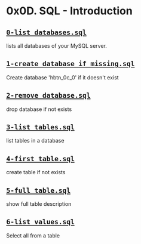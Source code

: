 # 0x0D. SQL - Introduction
 

## [`0-list_databases.sql`](0-list_databases.sql)
lists all databases of your MySQL server.

## [`1-create_database_if_missing.sql`](1-create_database_if_missing.sql)
Create database 'hbtn_0c_0' if it doesn\'t exist

## [`2-remove_database.sql`](2-remove_database.sql)
drop database if not exists

## [`3-list_tables.sql`](3-list_tables.sql)
list tables in a database

## [`4-first_table.sql`](4-first_table.sql)
create table if not exists

## [`5-full_table.sql`](5-full_table.sql)
show full table description

## [`6-list_values.sql`](6-list_values.sql)
Select all from a table
